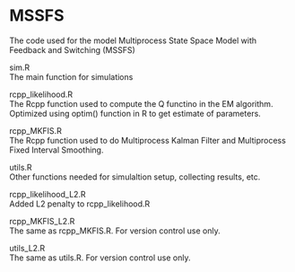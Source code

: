 # MSSFS
The code used for the model Multiprocess State Space Model with Feedback and Switching (MSSFS)

sim.R  
The main function for simulations

rcpp_likelihood.R  
The Rcpp function used to compute the Q functino in the EM algorithm. Optimized using optim() function in R to get estimate of parameters.

rcpp_MKFIS.R  
The Rcpp function used to do Multiprocess Kalman Filter and Multiprocess Fixed Interval Smoothing. 

utils.R  
Other functions needed for simulaltion setup, collecting results, etc.

rcpp_likelihood_L2.R  
Added L2 penalty to rcpp_likelihood.R

rcpp_MKFIS_L2.R  
The same as rcpp_MKFIS.R. For version control use only.

utils_L2.R  
The same as utils.R. For version control use only.

